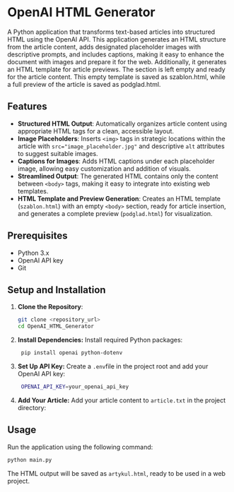 # OpenAI HTML Generator

A Python application that transforms text-based articles into structured HTML using the OpenAI API. This application generates an HTML structure from the article content, adds designated placeholder images with descriptive prompts, and includes captions, making it easy to enhance the document with images and prepare it for the web. Additionally, it generates an HTML template for article previews. The <body> section is left empty and ready for the article content. This empty template is saved as szablon.html, while a full preview of the article is saved as podglad.html.

## Features

- **Structured HTML Output**: Automatically organizes article content using appropriate HTML tags for a clean, accessible layout.
- **Image Placeholders**: Inserts `<img>` tags in strategic locations within the article with `src="image_placeholder.jpg"` and descriptive `alt` attributes to suggest suitable images.
- **Captions for Images**: Adds HTML captions under each placeholder image, allowing easy customization and addition of visuals.
- **Streamlined Output**: The generated HTML contains only the content between `<body>` tags, making it easy to integrate into existing web templates.
- **HTML Template and Preview Generation**: Creates an HTML template (`szablon.html`) with an empty `<body>` section, ready for article insertion, and generates a complete preview (`podglad.html`) for visualization.

## Prerequisites

- Python 3.x
- OpenAI API key
- Git

## Setup and Installation

1. **Clone the Repository**:
   ```bash
   git clone <repository_url>
   cd OpenAI_HTML_Generator
   ```

2. **Install Dependencies:** Install required Python packages:
   ```bash
    pip install openai python-dotenv
    ```

3. **Set Up API Key:** Create a `.env`file in the project root and add your OpenAI API key:
   ```bash
    OPENAI_API_KEY=your_openai_api_key
    ```

4. **Add Your Article:** Add your article content to `article.txt` in the project directory:


## Usage

Run the application using the following command:
```bash
python main.py
```

The HTML output will be saved as `artykul.html`, ready to be used in a web project.